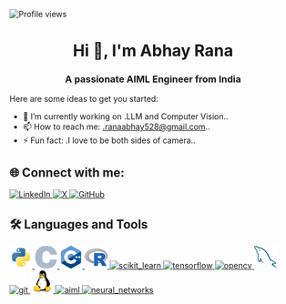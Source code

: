 ![Profile views](https://komarev.com/ghpvc/?username=abhayrana-renex&label=Profile%20views&color=0e75b6&style=flat)
<!--
**abhayrana-renex/abhayrana-renex** is a ✨ _special_ ✨ repository because its `README.md` (this file) appears on your GitHub profile.
<!-- Banner -->
<h1 align="center">Hi 👋, I'm Abhay Rana</h1>
<h3 align="center">A passionate AIML Engineer from India</h3>  
Here are some ideas to get you started:

- 🔭 I’m currently working on .LLM and Computer Vision..
- 📫 How to reach me: .ranaabhay528@gmail.com..
- ⚡ Fun fact: .I love to be both sides of camera..
## 🌐 Connect with me:
<a href="https://www.linkedin.com/in/abhaey-rana" target="_blank">
  <img src="https://cdn.jsdelivr.net/gh/devicons/devicon/icons/linkedin/linkedin-original.svg" alt="LinkedIn" width="40" height="40"/>
</a>
<a href="https://x.com/Abhaeyranaa" target="_blank">
  <img src="https://cdn.jsdelivr.net/gh/simple-icons/simple-icons/icons/x.svg" alt="X" width="40" height="40"/>
</a>
<a href="https://github.com/abhayrana-renex" target="_blank">
  <img src="https://cdn.jsdelivr.net/gh/devicons/devicon/icons/github/github-original.svg" alt="GitHub" width="40" height="40"/>
</a>

## 🛠️ Languages and Tools
<p align="left"> 
  <!-- Python -->
  <a href="https://www.python.org" target="_blank"> 
    <img src="https://raw.githubusercontent.com/devicons/devicon/master/icons/python/python-original.svg" alt="python" width="40" height="40"/> 
  </a>
  <!-- C -->
  <a href="https://www.iso.org/standard/74528.html" target="_blank"> 
    <img src="https://raw.githubusercontent.com/devicons/devicon/master/icons/c/c-original.svg" alt="c" width="40" height="40"/> 
  </a>
  <!-- C++ -->
  <a href="https://isocpp.org/" target="_blank"> 
    <img src="https://raw.githubusercontent.com/devicons/devicon/master/icons/cplusplus/cplusplus-original.svg" alt="cplusplus" width="40" height="40"/> 
  </a>
  <a href="https://www.r-project.org/" target="_blank"> 
  <img src="https://raw.githubusercontent.com/devicons/devicon/master/icons/r/r-original.svg" alt="r" width="40" height="40"/> 
</a>
  <!-- Scikit-learn -->
  <a href="https://scikit-learn.org/" target="_blank"> 
    <img src="https://raw.githubusercontent.com/scikit-learn/scikit-learn/main/doc/logos/scikit-learn-logo-notext.png" alt="scikit_learn" width="40" height="40"/> 
  </a>
  <!-- TensorFlow -->
  <a href="https://www.tensorflow.org/" target="_blank"> 
    <img src="https://www.vectorlogo.zone/logos/tensorflow/tensorflow-icon.svg" alt="tensorflow" width="40" height="40"/> 
  </a>
  <!-- OpenCV -->
  <a href="https://opencv.org/" target="_blank"> 
    <img src="https://www.vectorlogo.zone/logos/opencv/opencv-icon.svg" alt="opencv" width="40" height="40"/> 
  </a>
  
  <!-- MySQL -->
  <a href="https://www.mysql.com/" target="_blank"> 
    <img src="https://raw.githubusercontent.com/devicons/devicon/master/icons/mysql/mysql-original.svg" alt="mysql" width="40" height="40"/> 
  </a>
  <!-- Git -->
  <a href="https://git-scm.com/" target="_blank"> 
    <img src="https://www.vectorlogo.zone/logos/git-scm/git-scm-icon.svg" alt="git" width="40" height="40"/> 
  </a>
  <!-- Linux -->
  <a href="https://www.linux.org/" target="_blank"> 
    <img src="https://raw.githubusercontent.com/devicons/devicon/master/icons/linux/linux-original.svg" alt="linux" width="40" height="40"/> 
  </a>
  <!-- AIML -->
  <a href="https://en.wikipedia.org/wiki/Artificial_intelligence" target="_blank"> 
    <img src="https://img.icons8.com/external-flat-juicy-fish/60/external-artificial-intelligence-artificial-intelligence-flat-flat-juicy-fish.png" alt="aiml" width="40" height="40"/> 
  </a>
  <!-- Neural Networks -->
  <a href="https://en.wikipedia.org/wiki/Artificial_neural_network" target="_blank"> 
    <img src="https://img.icons8.com/external-others-pike-picture/60/external-Neural-Network-artificial-intelligence-others-pike-picture.png" alt="neural_networks" width="40" height="40"/> 
  </a>
</p>
